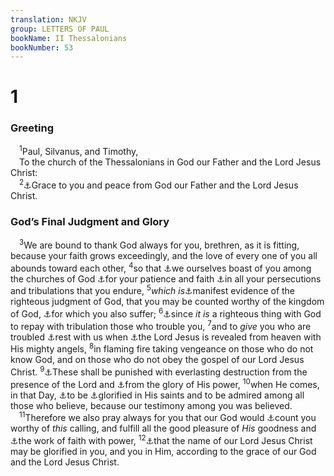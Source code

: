 ```yaml
---
translation: NKJV
group: LETTERS OF PAUL
bookName: II Thessalonians 
bookNumber: 53
---
```


<div class="title"><h1>1</h1><h3>Greeting</h3></div>
<span class="verse 2te_1_1"> <sup>1</sup>Paul, Silvanus, and Timothy,<br/> To the church of the Thessalonians in God our Father and the Lord Jesus Christ:<br/></span>
<span class="verse 2te_1_2"> <sup>2</sup><a data-toggle="tooltip" data-placement="bottom" title="1 Cor. 1:3">⚓</a>Grace to you and peace from God our Father and the Lord Jesus Christ.<br/></span>
<div class="title"><h3>God’s Final Judgment and Glory</h3></div>
<span class="verse 2te_1_3"> <sup>3</sup>We are bound to thank God always for you, brethren, as it is fitting, because your faith grows exceedingly, and the love of every one of you all abounds toward each other, </span>
<span class="verse 2te_1_4"><sup>4</sup>so that <a data-toggle="tooltip" data-placement="bottom" title="2 Cor. 7:4; (1 Thess. 2:19)">⚓</a>we ourselves boast of you among the churches of God <a data-toggle="tooltip" data-placement="bottom" title="1 Thess. 1:3">⚓</a>for your patience and faith <a data-toggle="tooltip" data-placement="bottom" title="1 Thess. 2:14">⚓</a>in all your persecutions and tribulations that you endure, </span>
<span class="verse 2te_1_5"><sup>5</sup><i>which</i> <i>is</i><a data-toggle="tooltip" data-placement="bottom" title="Phil. 1:28">⚓</a>manifest evidence of the righteous judgment of God, that you may be counted worthy of the kingdom of God, <a data-toggle="tooltip" data-placement="bottom" title="1 Thess. 2:14">⚓</a>for which you also suffer; </span>
<span class="verse 2te_1_6"><sup>6</sup><a data-toggle="tooltip" data-placement="bottom" title="Rev. 6:10">⚓</a>since <i>it</i> <i>is</i> a righteous thing with God to repay with tribulation those who trouble you, </span>
<span class="verse 2te_1_7"><sup>7</sup>and to <i>give</i> you who are troubled <a data-toggle="tooltip" data-placement="bottom" title="Rev. 14:13">⚓</a>rest with us when <a data-toggle="tooltip" data-placement="bottom" title="(1 Thess. 4:16); Jude 14">⚓</a>the Lord Jesus is revealed from heaven with His mighty angels, </span>
<span class="verse 2te_1_8"><sup>8</sup>in flaming fire taking vengeance on those who do not know God, and on those who do not obey the gospel of our Lord Jesus Christ. </span>
<span class="verse 2te_1_9"><sup>9</sup><a data-toggle="tooltip" data-placement="bottom" title="Phil. 3:19; 1 Thess. 5:3">⚓</a>These shall be punished with everlasting destruction from the presence of the Lord and <a data-toggle="tooltip" data-placement="bottom" title="Deut. 33:2">⚓</a>from the glory of His power, </span>
<span class="verse 2te_1_10"><sup>10</sup>when He comes, in that Day, <a data-toggle="tooltip" data-placement="bottom" title="Matt. 25:31">⚓</a>to be <a data-toggle="tooltip" data-placement="bottom" title="Is. 49:3; John 17:10; 1 Thess. 2:12">⚓</a>glorified in His saints and to be admired among all those who believe, because our testimony among you was believed.<br/></span>
<span class="verse 2te_1_11"> <sup>11</sup>Therefore we also pray always for you that our God would <a data-toggle="tooltip" data-placement="bottom" title="Col. 1:12">⚓</a>count you worthy of <i>this</i> calling, and fulfill all the good pleasure of <i>His</i> goodness and <a data-toggle="tooltip" data-placement="bottom" title="1 Thess. 1:3">⚓</a>the work of faith with power, </span>
<span class="verse 2te_1_12"><sup>12</sup><a data-toggle="tooltip" data-placement="bottom" title="(Col. 3:17)">⚓</a>that the name of our Lord Jesus Christ may be glorified in you, and you in Him, according to the grace of our God and the Lord Jesus Christ.<br/></span>
